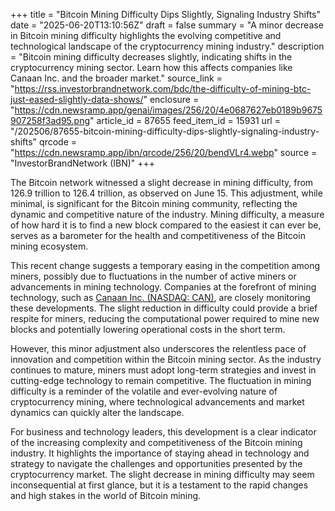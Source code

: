 +++
title = "Bitcoin Mining Difficulty Dips Slightly, Signaling Industry Shifts"
date = "2025-06-20T13:10:56Z"
draft = false
summary = "A minor decrease in Bitcoin mining difficulty highlights the evolving competitive and technological landscape of the cryptocurrency mining industry."
description = "Bitcoin mining difficulty decreases slightly, indicating shifts in the cryptocurrency mining sector. Learn how this affects companies like Canaan Inc. and the broader market."
source_link = "https://rss.investorbrandnetwork.com/bdc/the-difficulty-of-mining-btc-just-eased-slightly-data-shows/"
enclosure = "https://cdn.newsramp.app/genai/images/256/20/4e0687627eb0189b9675907258f3ad95.png"
article_id = 87655
feed_item_id = 15931
url = "/202506/87655-bitcoin-mining-difficulty-dips-slightly-signaling-industry-shifts"
qrcode = "https://cdn.newsramp.app/ibn/qrcode/256/20/bendVLr4.webp"
source = "InvestorBrandNetwork (IBN)"
+++

<p>The Bitcoin network witnessed a slight decrease in mining difficulty, from 126.9 trillion to 126.4 trillion, as observed on June 15. This adjustment, while minimal, is significant for the Bitcoin mining community, reflecting the dynamic and competitive nature of the industry. Mining difficulty, a measure of how hard it is to find a new block compared to the easiest it can ever be, serves as a barometer for the health and competitiveness of the Bitcoin mining ecosystem.</p><p>This recent change suggests a temporary easing in the competition among miners, possibly due to fluctuations in the number of active miners or advancements in mining technology. Companies at the forefront of mining technology, such as <a href='https://www.canaan.io' rel='nofollow' target='_blank'>Canaan Inc. (NASDAQ: CAN)</a>, are closely monitoring these developments. The slight reduction in difficulty could provide a brief respite for miners, reducing the computational power required to mine new blocks and potentially lowering operational costs in the short term.</p><p>However, this minor adjustment also underscores the relentless pace of innovation and competition within the Bitcoin mining sector. As the industry continues to mature, miners must adopt long-term strategies and invest in cutting-edge technology to remain competitive. The fluctuation in mining difficulty is a reminder of the volatile and ever-evolving nature of cryptocurrency mining, where technological advancements and market dynamics can quickly alter the landscape.</p><p>For business and technology leaders, this development is a clear indicator of the increasing complexity and competitiveness of the Bitcoin mining industry. It highlights the importance of staying ahead in technology and strategy to navigate the challenges and opportunities presented by the cryptocurrency market. The slight decrease in mining difficulty may seem inconsequential at first glance, but it is a testament to the rapid changes and high stakes in the world of Bitcoin mining.</p>